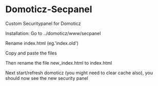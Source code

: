 # Domoticz-Secpanel
Custom Securitypanel for Domoticz

Installation:
Go to ../domoticz/www/secpanel

Rename index.html (eg.'index.old')

Copy and paste the files

Then rename the file new_index.html to index.html

Next start/refresh domoticz (you might need to clear cache also), you should now see the new security panel
